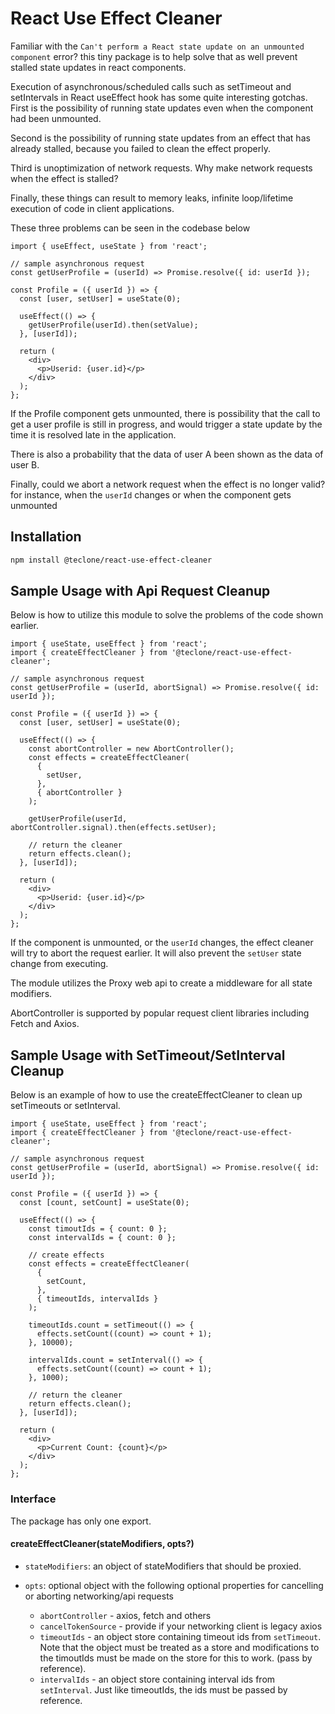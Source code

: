 # React Use Effect Cleaner

Familiar with the `Can't perform a React state update on an unmounted component` error? this tiny package is to help solve that as well prevent stalled state updates in react components.

Execution of asynchronous/scheduled calls such as setTimeout and setIntervals in React useEffect hook has some quite interesting gotchas. First is the possibility of running state updates even when the component had been unmounted.

Second is the possibility of running state updates from an effect that has already stalled, because you failed to clean the effect properly.

Third is unoptimization of network requests. Why make network requests when the effect is stalled?

Finally, these things can result to memory leaks, infinite loop/lifetime execution of code in client applications.

These three problems can be seen in the codebase below

```tsx
import { useEffect, useState } from 'react';

// sample asynchronous request
const getUserProfile = (userId) => Promise.resolve({ id: userId });

const Profile = ({ userId }) => {
  const [user, setUser] = useState(0);

  useEffect(() => {
    getUserProfile(userId).then(setValue);
  }, [userId]);

  return (
    <div>
      <p>Userid: {user.id}</p>
    </div>
  );
};
```

If the Profile component gets unmounted, there is possibility that the call to get a user profile is still in progress, and would trigger a state update by the time it is resolved late in the application.

There is also a probability that the data of user A been shown as the data of user B.

Finally, could we abort a network request when the effect is no longer valid? for instance, when the `userId` changes or when the component gets unmounted

## Installation

```bash
npm install @teclone/react-use-effect-cleaner
```

## Sample Usage with Api Request Cleanup

Below is how to utilize this module to solve the problems of the code shown earlier.

```tsx
import { useState, useEffect } from 'react';
import { createEffectCleaner } from '@teclone/react-use-effect-cleaner';

// sample asynchronous request
const getUserProfile = (userId, abortSignal) => Promise.resolve({ id: userId });

const Profile = ({ userId }) => {
  const [user, setUser] = useState(0);

  useEffect(() => {
    const abortController = new AbortController();
    const effects = createEffectCleaner(
      {
        setUser,
      },
      { abortController }
    );

    getUserProfile(userId, abortController.signal).then(effects.setUser);

    // return the cleaner
    return effects.clean();
  }, [userId]);

  return (
    <div>
      <p>Userid: {user.id}</p>
    </div>
  );
};
```

If the component is unmounted, or the `userId` changes, the effect cleaner will try to abort the request earlier. It will also prevent the `setUser` state change from executing.

The module utilizes the Proxy web api to create a middleware for all state modifiers.

AbortController is supported by popular request client libraries including Fetch and Axios.

## Sample Usage with SetTimeout/SetInterval Cleanup

Below is an example of how to use the createEffectCleaner to clean up setTimeouts or setInterval.

```tsx
import { useState, useEffect } from 'react';
import { createEffectCleaner } from '@teclone/react-use-effect-cleaner';

// sample asynchronous request
const getUserProfile = (userId, abortSignal) => Promise.resolve({ id: userId });

const Profile = ({ userId }) => {
  const [count, setCount] = useState(0);

  useEffect(() => {
    const timoutIds = { count: 0 };
    const intervalIds = { count: 0 };

    // create effects
    const effects = createEffectCleaner(
      {
        setCount,
      },
      { timeoutIds, intervalIds }
    );

    timeoutIds.count = setTimeout(() => {
      effects.setCount((count) => count + 1);
    }, 10000);

    intervalIds.count = setInterval(() => {
      effects.setCount((count) => count + 1);
    }, 1000);

    // return the cleaner
    return effects.clean();
  }, [userId]);

  return (
    <div>
      <p>Current Count: {count}</p>
    </div>
  );
};
```

### Interface

The package has only one export.

#### createEffectCleaner(stateModifiers, opts?)

- `stateModifiers`: an object of stateModifiers that should be proxied.

- `opts`: optional object with the following optional properties for cancelling or aborting networking/api requests

  - `abortController` - axios, fetch and others
  - `cancelTokenSource` - provide if your networking client is legacy axios
  - `timeoutIds` - an object store containing timeout ids from `setTimeout`. Note that the object must be treated as a store and modifications to the timoutIds must be made on the store for this to work. (pass by reference).
  - `intervalIds` - an object store containing interval ids from `setInterval`. Just like timeoutIds, the ids must be passed by reference.
